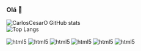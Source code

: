 ### Olá 👋


![CarlosCesarO GitHub stats](https://github-readme-stats.vercel.app/api?username=CarlosCesarO&show_icons=true&theme=transparent)  
![Top Langs](https://github-readme-stats.vercel.app/api/top-langs/?username=CarlosCesarO&hide_progress=false)  


<div style="display: inline_block">
  <img align="center" alt="html5" src="https://img.shields.io/badge/HTML-239120?style=for-the-badge&logo=html5&logoColor=white"/>
  <img align="center" alt="html5" src="https://img.shields.io/badge/JavaScript-F7DF1E?style=for-the-badge&logo=javascript&logoColor=black"/>
  <img align="center" alt="html5" src="https://img.shields.io/badge/Python-14354C?style=for-the-badge&logo=python&logoColor=white"/>
  <img align="center" alt="html5" src="https://img.shields.io/badge/React-20232A?style=for-the-badge&logo=react&logoColor=61DAFB"/>
  <img align="center" alt="html5" src="https://img.shields.io/badge/Tailwind_CSS-38B2AC?style=for-the-badge&logo=tailwind-css&logoColor=white"/>
  <img align="center" alt="html5" src="https://img.shields.io/badge/Ubuntu-E95420?style=for-the-badge&logo=ubuntu&logoColor=white"/>

  
</div>
